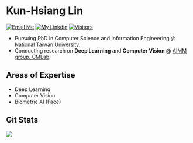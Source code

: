 # Kun-Hsiang Lin

[![Email Me](https://img.shields.io/badge/Email%20Me-EA4335?logo=Gmail&logoColor=white&style=for-the-badge)](mailto:utmostof9@gmail.com)
[![My Linkdin](https://img.shields.io/badge/My%20Linkedin-%230077B5?logo=linkedin&logoColor=white&style=for-the-badge)](https://www.linkedin.com/in/kun-4867b9180)
[![Visitors](https://api.visitorbadge.io/api/visitors?path=https%3A%2F%2Fgithub.com%2FJia-wei-liao&label=VISITORS&labelColor=%23dce775&countColor=%23697689)](https://visitorbadge.io/status?path=https%3A%2F%2Fgithub.com%2Fkunkunlin1221)

- Pursuing PhD in Computer Science and Information Engineering @ [National Taiwan University](https://www.csie.ntu.edu.tw/).  
- Conducting research on **Deep Learning** and **Computer Vision** @ [AIMM group, CMLab](https://aimm.cmlab.csie.ntu.edu.tw). 


## Areas of Expertise

- Deep Learning 
- Computer Vision
- Biometric AI (Face)

## Git Stats

<p align="left">
  <a href="https://github.com/kunkunlin1221">
    <img src="https://github-stats-alpha.vercel.app/api?username=kunkunlin1221&cc=22272e&tc=37BCF6&ic=fff&bc=0000">
  </a>
</p>
